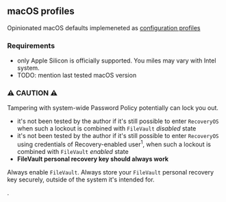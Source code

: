 ## macOS profiles

Opinionated macOS defaults implemeneted as [configuration profiles](https://support.apple.com/en-hk/guide/mac-help/mh35561/mac)

### Requirements

- only Apple Silicon is officially supported. You miles may vary with Intel system.
- TODO: mention last tested macOS version

### ⚠️ CAUTION ⚠️

Tampering with system-wide Password Policy potentially can lock you out. 

- it's not been tested by the author if it's still possible to enter `RecoveryOS` when such a lockout is combined with `FileVault` _disabled_ state
- it's not been tested by the author if it's still possible to enter `RecoveryOS` using credentials of Recovery-enabled user<sup>1</sup>,
  when such a lockout is combined with `FileVault` _enabled_ state
- __FileVault personal recovery key should always work__

Always enable `FileVault`. Always store your `FileVault` personal recovery key securely, outside of the system it's intended for.

.


